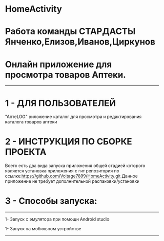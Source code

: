 # HomeActivity

# Работа команды СТАРДАСТЫ Янченко,Елизов,Иванов,Циркунов
# Онлайн приложение для просмотра товаров Аптеки.
***

# 1 - ДЛЯ ПОЛЬЗОВАТЕЛЕЙ
"АптеLOG" риложение каталог для просмотра и редактирования каталога товаров аптеки

# 2 - ИНСТРУКЦИЯ ПО СБОРКЕ ПРОЕКТА
Всего есть два вида запуска приложения общей стадией которого является установка приложения с гит репозитория по ссылке:https://github.com/Voltage7899/HomeActivity.git
Данное приложение не требует дополнительной распаковки/установки

# 3 - Способы запуска:
***
1- Запуск с эмулятора при помощи Android studio

1- Запуск на мобильном устройстве

***
